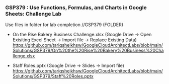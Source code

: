 ### GSP379 :  Use Functions, Formulas, and Charts in Google Sheets: Challenge Lab 

Use files in folder for lab completion //GSP379 (FOLDER)  

- On the Rise Bakery Business Challenge.xlsx  (Google Drive -> Open Exisiting Excel Sheet -> Import file -> Replace Existing Data)  
https://github.com/tariqsheikhsw/GoogleCloudArchitectLabs/blob/main/Solutions/GSP379/On%20the%20Rise%20Bakery%20Business%20Challenge.xlsx

- Staff Roles.pptx   (Google Drive -> Slides -> Import file)  
https://github.com/tariqsheikhsw/GoogleCloudArchitectLabs/blob/main/Solutions/GSP379/Staff%20Roles.pptx

 
